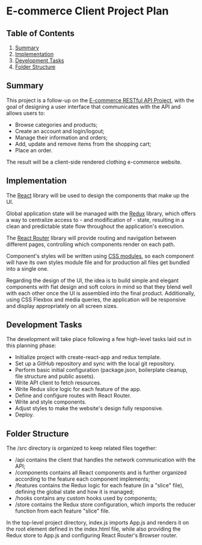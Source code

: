 # E-commerce Client Project Plan

## Table of Contents
1. [Summary](#summary)
2. [Implementation](#implementation)
3. [Development Tasks](#development-tasks)
4. [Folder Structure](#folder-structure)

## Summary

This project is a follow-up on the [E-commerce RESTful API Project](https://github.com/Pedro-Freddi/ecommerce-api), with the goal of designing a user interface that communicates with the API and allows users to:

- Browse categories and products;
- Create an account and login/logout; 
- Manage their information and orders;
- Add, update and remove items from the shopping cart;
- Place an order.

The result will be a client-side rendered clothing e-commerce website.

## Implementation

The [React](https://reactjs.org/) library will be used to design the components that make up the UI. 

Global application state will be managed with the [Redux](https://redux.js.org/) library, which offers a way to centralize access to - and modification of - state, resulting in a clean and predictable state flow throughout the application's execution. 

The [React Router](https://reactrouter.com/en/main) library will provide routing and navigation between different pages, controlling which components render on each path.

Component's styles will be written using [CSS modules](https://github.com/css-modules/css-modules), so each component will have its own styles module file and for production all files get bundled into a single one.

Regarding the design of the UI, the idea is to build simple and elegant components with flat design and soft colors in mind so that they blend well with each other once the UI is assembled into the final product. Additionally, using CSS Flexbox and media queries, the application will be responsive and display appropriately on all screen sizes.

## Development Tasks

The development will take place following a few high-level tasks laid out in this planning phase:

- Initialize project with create-react-app and redux template.
- Set up a GitHub repository and sync with the local git repository.
- Perform basic initial configuration (package.json, boilerplate cleanup, file structure and public assets).
- Write API client to fetch resources.
- Write Redux slice logic for each feature of the app.
- Define and configure routes with React Router.
- Write and style components.
- Adjust styles to make the website's design fully responsive.
- Deploy.

## Folder Structure

The /src directory is organized to keep related files together:

- /api contains the client that handles the network communication with the API;
- /components contains all React components and is further organized according to the feature each component implements;
- /features contains the Redux logic for each feature (in a "slice" file), defining the global state and how it is managed;
- /hooks contains any custom hooks used by components;
- /store contains the Redux store configuration, which imports the reducer function from each feature "slice" file.

In the top-level project directory, index.js imports App.js and renders it on the root element defined in the index.html file, while also providing the Redux store to App.js and configuring React Router's Browser router.